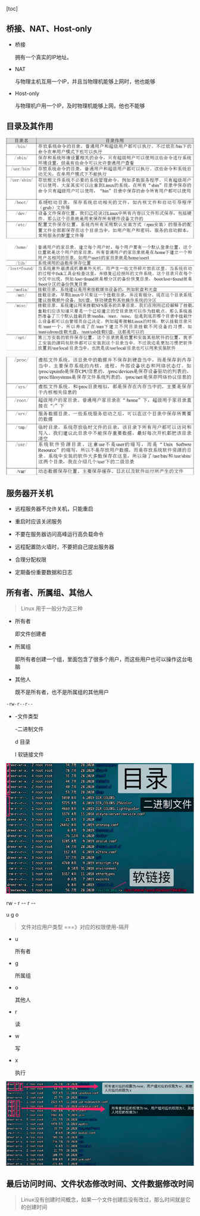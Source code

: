 [toc]

## 桥接、NAT、Host-only

* 桥接

	拥有一个真实的IP地址。

* NAT

	与物理主机互用一个IP，并且当物理机能够上网时，他也能够

* Host-only

	与物理机户用一个IP，及时物理机能够上网，他也不能够



## 目录及其作用

![image-20210716171911981](第一章-概述.assets/image-20210716171911981.png)

![image-20210716173911632](第一章-概述.assets/image-20210716173911632.png)

![image-20210716174157003](第一章-概述.assets/image-20210716174157003.png)



## 服务器开关机

* 远程服务器不允许关机，只能重启

* 重启时应该关闭服务 

* 不要在服务器访问高峰运行高负载命令

* 远程配置防火墙时，不要把自己提出服务器

* 合理分配权限

* 定期备份重要数据和日志

	



## 所有者、所属组、其他人

> Linux 用于一般分为这三种

* 所有者

	即文件创建者

* 所属组

	即所有者创建一个组，里面包含了很多个用户，而这些用户也可以操作这台电脑

* 其他人

	既不是所有者，也不是所属组的其他用户



```bash
-rw-r--r--
```

* -文件类型

	-二进制文件

	d 目录

	l 软链接文件

![image-20210716202516174](第一章-概述.assets/image-20210716202516174.png)

rw - r -- r --

u     g    o

> 文件对应用户类型 ===》对应的权限使用-隔开

* u

	所有者

* g

	所属组

* o

	其他人

* r

	读

* w

	写

* x

	执行

![image-20210716202956352](第一章-概述.assets/image-20210716202956352.png)

## 最后访问时间、文件状态修改时间、文件数据修改时间

> Linux没有创建时间概念，如果一个文件创建后没有改过，那么时间就是它的创建时间
